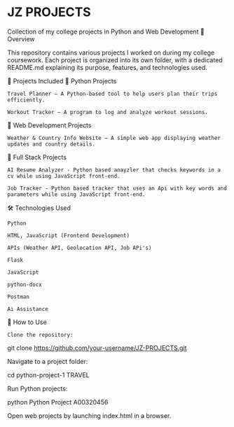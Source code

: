 # JZ PROJECTS


Collection of my college projects in Python and Web Development
📌 Overview

This repository contains various projects I worked on during my college coursework. Each project is organized into its own folder, with a dedicated README.md explaining its purpose, features, and technologies used.


📂 Projects Included
🔹 Python Projects
    
    Travel Planner – A Python-based tool to help users plan their trips efficiently.

    Workout Tracker – A program to log and analyze workout sessions.

🔹 Web Development Projects

    Weather & Country Info Website – A simple web app displaying weather updates and country details.


🔹 Full Stack Projects

    AI Resume Analyzer - Python based anayzler that checks keywords in a cv while using JavaScript front-end.

    Job Tracker - Python based tracker that uses an Api with key words and parameters while using JavaScript front-end.


🛠 Technologies Used

    Python

    HTML, JavaScript (Frontend Development)

    APIs (Weather API, Geolocation API, Job APi's)

    Flask

    JavaScript

    python-docx

    Postman

    Ai Assistance

🚀 How to Use

    Clone the repository:

git clone https://github.com/your-username/JZ-PROJECTS.git

Navigate to a project folder:

cd python-project-1 TRAVEL

Run Python projects:

python Python Project A00320456

Open web projects by launching index.html in a browser.




